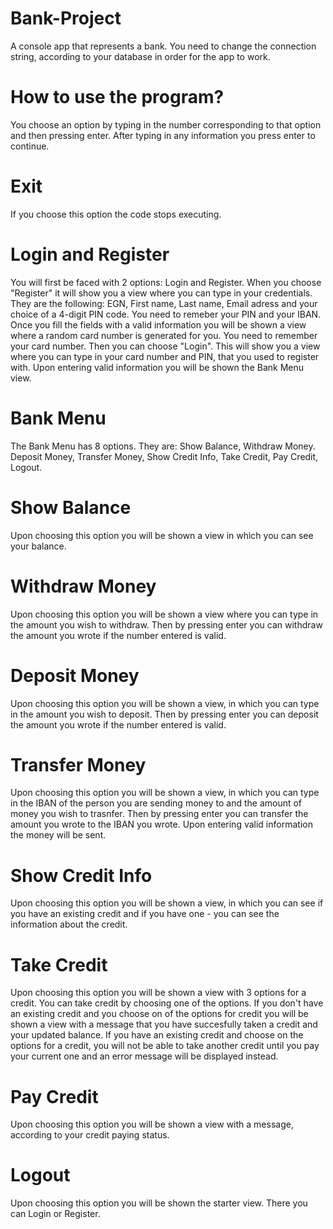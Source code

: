 # Bank-Project
A console app that represents a bank. You need to change the connection string, according to your database in order for the app to work.

# How to use the program?
You choose an option by typing in the number corresponding to that option and then pressing enter. After typing in any information you press enter to continue.

# Exit
If you choose this option the code stops executing.

# Login and Register
You will first be faced with 2 options: Login and Register. When you choose "Register" it will show you a view where you can type in your credentials. They are the following: EGN, First name, Last name, Email adress and your choice of a 4-digit PIN code. You need to remeber your PIN and your IBAN. Once you fill the fields with a valid information you will be shown a view where a random card number is generated for you. You need to remember your card number. Then you can choose "Login". This will show you a view where you can type in your card number and PIN, that you used to register with. Upon entering valid information you will be shown the Bank Menu view.

# Bank Menu
The Bank Menu has 8 options. They are: Show Balance, Withdraw Money. Deposit Money, Transfer Money, Show Credit Info, Take Credit, Pay Credit, Logout.

# Show Balance
Upon choosing this option you will be shown a view in which you can see your balance.

# Withdraw Money
Upon choosing this option you will be shown a view where you can type in the amount you wish to withdraw. Then by pressing enter you can withdraw the amount you wrote if the number entered is valid.

# Deposit Money
Upon choosing this option you will be shown a view, in which you can type in the amount you wish to deposit. Then by pressing enter you can deposit the amount you wrote if the number entered is valid.

# Transfer Money
Upon choosing this option you will be shown a view, in which you can type in the IBAN of the person you are sending money to and the amount of money you wish to trasnfer.
Then by pressing enter you can transfer the amount you wrote to the IBAN you wrote. Upon entering valid information the money will be sent.

# Show Credit Info
Upon choosing this option you will be shown a view, in which you can see if you have an existing credit and if you have one - you can see the information about the credit.

# Take Credit
Upon choosing this option you will be shown a view with 3 options for a credit. You can take credit by choosing one of the options. If you don't have an existing credit and you choose on of the options for credit you will be shown a view with a message that you have succesfully taken a credit and your updated balance. If you have an existing credit and choose on the options for a credit, you will not be able to take another credit until you pay your current one and an error message will be displayed instead.

# Pay Credit
Upon choosing this option you will be shown a view with a message, according to your credit paying status.

# Logout
Upon choosing this option you will be shown the starter view. There you can Login or Register.
